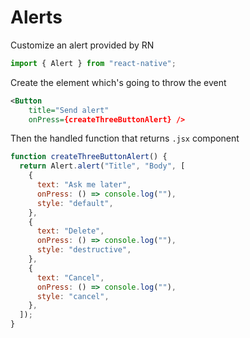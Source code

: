 # Alerts

Customize an alert provided by RN

```js
import { Alert } from "react-native";
```

Create the element which's going to throw the event

```xml
<Button
	title="Send alert"
	onPress={createThreeButtonAlert} />
```

Then the handled function that returns `.jsx` component

```js
function createThreeButtonAlert() {
  return Alert.alert("Title", "Body", [
    {
      text: "Ask me later",
      onPress: () => console.log(""),
      style: "default",
    },
    {
      text: "Delete",
      onPress: () => console.log(""),
      style: "destructive",
    },
    {
      text: "Cancel",
      onPress: () => console.log(""),
      style: "cancel",
    },
  ]);
}
```
